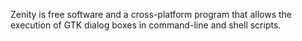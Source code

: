 Zenity is free software and a cross-platform program that allows the execution of GTK dialog boxes in command-line and shell scripts.
